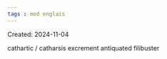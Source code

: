 ```yaml
---
tags : mod englais
---
```

Created: 2024-11-04

cathartic / catharsis
excrement 
antiquated
filibuster